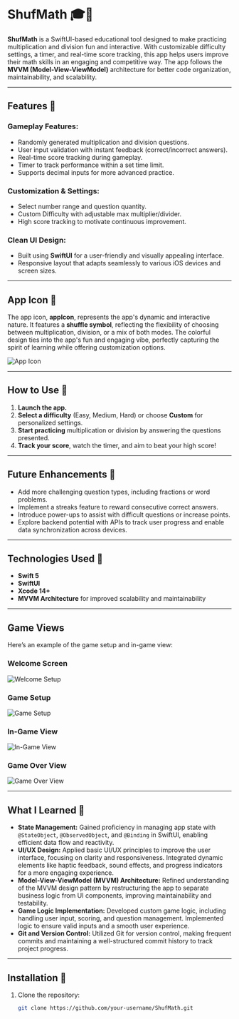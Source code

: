 # ShufMath 🎓📱

**ShufMath** is a SwiftUI-based educational tool designed to make practicing multiplication and division fun and interactive. With customizable difficulty settings, a timer, and real-time score tracking, this app helps users improve their math skills in an engaging and competitive way. The app follows the **MVVM (Model-View-ViewModel)** architecture for better code organization, maintainability, and scalability.

---

## Features 🌟

### **Gameplay Features:**
- Randomly generated multiplication and division questions.
- User input validation with instant feedback (correct/incorrect answers).
- Real-time score tracking during gameplay.
- Timer to track performance within a set time limit.
- Supports decimal inputs for more advanced practice.

### **Customization & Settings:**
- Select number range and question quantity.
- Custom Difficulty with adjustable max multiplier/divider.
- High score tracking to motivate continuous improvement.

### **Clean UI Design:**
- Built using **SwiftUI** for a user-friendly and visually appealing interface.
- Responsive layout that adapts seamlessly to various iOS devices and screen sizes.

---

## App Icon 🎨

The app icon, **appIcon**, represents the app's dynamic and interactive nature. It features a **shuffle symbol**, reflecting the flexibility of choosing between multiplication, division, or a mix of both modes. The colorful design ties into the app's fun and engaging vibe, perfectly capturing the spirit of learning while offering customization options.

![App Icon](images/appIcon.png)

---

## How to Use 📝

1. **Launch the app.**
2. **Select a difficulty** (Easy, Medium, Hard) or choose **Custom** for personalized settings.
3. **Start practicing** multiplication or division by answering the questions presented.
4. **Track your score**, watch the timer, and aim to beat your high score!

---

## Future Enhancements 🚀

- Add more challenging question types, including fractions or word problems.
- Implement a streaks feature to reward consecutive correct answers.
- Introduce power-ups to assist with difficult questions or increase points.
- Explore backend potential with APIs to track user progress and enable data synchronization across devices.

---

## Technologies Used 🔧

- **Swift 5**
- **SwiftUI**
- **Xcode 14+**
- **MVVM Architecture** for improved scalability and maintainability

---

## Game Views

Here’s an example of the game setup and in-game view:

### **Welcome Screen**
![Welcome Setup](images/welcome.jpg)

### **Game Setup**
![Game Setup](images/setup.jpg)

### **In-Game View**
![In-Game View](images/in-game.jpg)

### **Game Over View**
![Game Over View](images/game-over.jpg)

---

## What I Learned 🧠

- **State Management:** Gained proficiency in managing app state with `@StateObject`, `@ObservedObject`, and `@Binding` in SwiftUI, enabling efficient data flow and reactivity.
- **UI/UX Design:** Applied basic UI/UX principles to improve the user interface, focusing on clarity and responsiveness. Integrated dynamic elements like haptic feedback, sound effects, and progress indicators for a more engaging experience.
- **Model-View-ViewModel (MVVM) Architecture:** Refined understanding of the MVVM design pattern by restructuring the app to separate business logic from UI components, improving maintainability and testability.
- **Game Logic Implementation:** Developed custom game logic, including handling user input, scoring, and question management. Implemented logic to ensure valid inputs and a smooth user experience.
- **Git and Version Control:** Utilized Git for version control, making frequent commits and maintaining a well-structured commit history to track project progress.

---

## Installation 🚀

1. Clone the repository:
   ```bash
   git clone https://github.com/your-username/ShufMath.git

